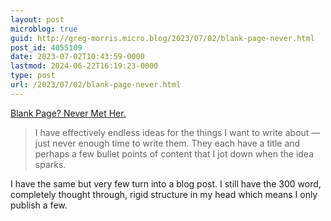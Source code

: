 ```yaml
---
layout: post
microblog: true
guid: http://greg-morris.micro.blog/2023/07/02/blank-page-never.html
post_id: 4055109
date: 2023-07-02T10:43:59-0000
lastmod: 2024-06-22T16:19:23-0000
type: post
url: /2023/07/02/blank-page-never.html
---
```

[Blank Page? Never Met Her.](https://heydingus.net/blog/2023/7/blank-page-never-met-her)

> I have effectively endless ideas for the things I want to write about — just never enough time to write them. They each have a title and perhaps a few bullet points of content that I jot down when the idea sparks.

I have the same but very few turn into a blog post. I still have the 300 word, completely thought through, rigid structure in my head which means I only publish a few. 
